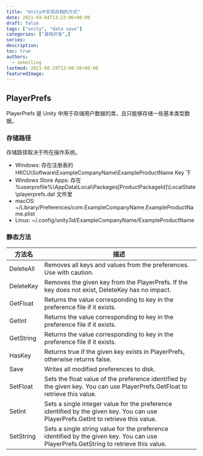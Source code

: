 ```yaml
---
title: "Unity中实现存档的方式"
date: 2021-04-04T13:23:06+08:00
draft: false
tags: ["unity", "data save"]
categories: ["游戏开发",]
series:
description:
toc: true
authors:
  - zemelling
lastmod: 2021-08-29T13:09:56+08:00
featuredImage:
---
```


## PlayerPrefs

PlayerPrefs 是 Unity 中用于存储用户数据的类，且只能够存储一些基本类型数据。

### 存储路径

存储路径取决于所在操作系统。

* Windows:  存在注册表的 HKCU\Software\ExampleCompanyName\ExampleProductName Key 下
* Windows Store Apps: 存在 %userprofile%\AppData\Local\Packages\[ProductPackageId]\LocalState\playerprefs.dat 文件里
* macOS: ~/Library/Preferences/com.ExampleCompanyName.ExampleProductName.plist
* Linux: ~/.config/unity3d/ExampleCompanyName/ExampleProductName

### 静态方法

| 方法名     | 描述                                                                                                                                  |
|-----------|---------------------------------------------------------------------------------------------------------------------------------------|
| DeleteAll |	Removes all keys and values from the preferences. Use with caution.|
| DeleteKey |	Removes the given key from the PlayerPrefs. If the key does not exist, DeleteKey has no impact.|
| GetFloat  |	Returns the value corresponding to key in the preference file if it exists.|
| GetInt    |	Returns the value corresponding to key in the preference file if it exists.|
| GetString |	Returns the value corresponding to key in the preference file if it exists.|
| HasKey    |	Returns true if the given key exists in PlayerPrefs, otherwise returns false.|
| Save      |	Writes all modified preferences to disk.|
| SetFloat  |	Sets the float value of the preference identified by the given key. You can use PlayerPrefs.GetFloat to retrieve this value.|
| SetInt    |	Sets a single integer value for the preference identified by the given key. You can use PlayerPrefs.GetInt to retrieve this value.|
| SetString |   Sets a single string value for the preference identified by the given key. You can use PlayerPrefs.GetString to retrieve this value.|